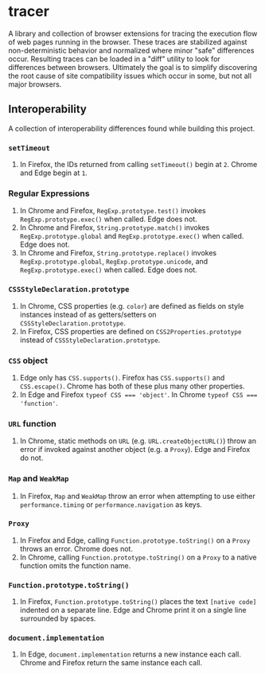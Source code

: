 # tracer

A library and collection of browser extensions for tracing the execution flow
of web pages running in the browser. These traces are stabilized against
non-deterministic behavior and normalized where minor "safe" differences occur.
Resulting traces can be loaded in a "diff" utility to look for differences
between browsers. Ultimately the goal is to simplify discovering the root cause
of site compatibility issues which occur in some, but not all major browsers.

## Interoperability

A collection of interoperability differences found while building this project.

### `setTimeout`

1. In Firefox, the IDs returned from calling `setTimeout()` begin at `2`.
   Chrome and Edge begin at `1`.

### Regular Expressions

1. In Chrome and Firefox, `RegExp.prototype.test()` invokes
   `RegExp.prototype.exec()` when called. Edge does not.
2. In Chrome and Firefox, `String.prototype.match()` invokes
   `RegExp.prototype.global` and `RegExp.prototype.exec()` when called.
   Edge does not.
3. In Chrome and Firefox, `String.prototype.replace()` invokes
   `RegExp.prototype.global`, `RegExp.prototype.unicode`, and
   `RegExp.prototype.exec()` when called. Edge does not.

### `CSSStyleDeclaration.prototype`

1. In Chrome, CSS properties (e.g. `color`) are defined as fields on style
   instances instead of as getters/setters on `CSSStyleDeclaration.prototype`.
2. In Firefox, CSS properties are defined on `CSS2Properties.prototype`
   instead of `CSSStyleDeclaration.prototype`.

### `CSS` object

1. Edge only has `CSS.supports()`. Firefox has `CSS.supports()` and
   `CSS.escape()`. Chrome has both of these plus many other properties.
2. In Edge and Firefox `typeof CSS === 'object'`.
   In Chrome `typeof CSS === 'function'`.

### `URL` function

1. In Chrome, static methods on `URL` (e.g. `URL.createObjectURL()`) throw an
   error if invoked against another object (e.g. a `Proxy`).
   Edge and Firefox do not.

### `Map` and `WeakMap`

1. In Firefox, `Map` and `WeakMap` throw an error when attempting to use either
   `performance.timing` or `performance.navigation` as keys.

### `Proxy`

1. In Firefox and Edge, calling `Function.prototype.toString()` on a `Proxy`
   throws an error. Chrome does not.
2. In Chrome, calling `Function.prototype.toString()` on a `Proxy` to a native
   function omits the function name.

### `Function.prototype.toString()`

1. In Firefox, `Function.prototype.toString()` places the text `[native code]`
   indented on a separate line. Edge and Chrome print it on a single line
   surrounded by spaces.

### `document.implementation`

1. In Edge, `document.implementation` returns a new instance each call.
   Chrome and Firefox return the same instance each call.
